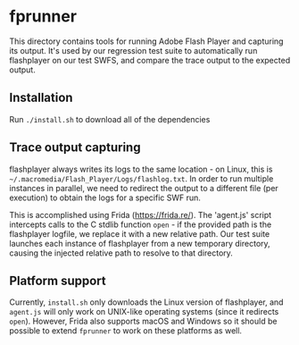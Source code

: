 # fprunner


This directory contains tools for running Adobe Flash Player and capturing its output. 
It's used by our regression test suite to automatically run flashplayer on our test SWFS,
and compare the trace output to the expected output.

## Installation

Run `./install.sh` to download all of the dependencies

## Trace output capturing

flashplayer always writes its logs to the same location - on Linux, this is `~/.macromedia/Flash_Player/Logs/flashlog.txt`.
In order to run multiple instances in parallel, we need to redirect the output to a different file (per execution)
to obtain the logs for a specific SWF run.

This is accomplished using Frida (https://frida.re/). The 'agent.js' script intercepts calls to the
C stdlib function `open` - if the provided path is the flashplayer logfile, we replace it with a
new relative path. Our test suite launches each instance of flashplayer from a new temporary directory,
causing the injected relative path to resolve to that directory.

## Platform support

Currently, `install.sh` only downloads the Linux version of flashplayer, and `agent.js` will only
work on UNIX-like operating systems (since it redirects `open`). However, Frida also supports macOS and Windows
so it should be possible to extend `fprunner` to work on these platforms as well.